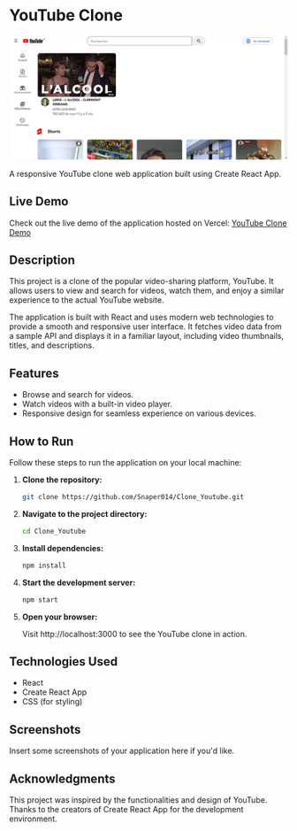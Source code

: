 # YouTube Clone

![YouTube Clone Home](/public/Clone-Home-Youtube.png)

A responsive YouTube clone web application built using Create React App.

## Live Demo

Check out the live demo of the application hosted on Vercel: [YouTube Clone Demo](https://your-vercel-link.com)

## Description

This project is a clone of the popular video-sharing platform, YouTube. It allows users to view and search for videos, watch them, and enjoy a similar experience to the actual YouTube website.

The application is built with React and uses modern web technologies to provide a smooth and responsive user interface. It fetches video data from a sample API and displays it in a familiar layout, including video thumbnails, titles, and descriptions.

## Features

- Browse and search for videos.
- Watch videos with a built-in video player.
- Responsive design for seamless experience on various devices.

## How to Run

Follow these steps to run the application on your local machine:

1. **Clone the repository:**
   ```bash
   git clone https://github.com/Snaper014/Clone_Youtube.git
2. **Navigate to the project directory:**
    ```bash
    cd Clone_Youtube
3. **Install dependencies:**
    ```bash
    npm install
4. **Start the development server:**
    ```bash
    npm start
5. **Open your browser:**

    Visit http://localhost:3000 to see the YouTube clone in action.

## Technologies Used
 - React
 - Create React App
 - CSS (for styling)
   
## Screenshots

Insert some screenshots of your application here if you'd like.

## Acknowledgments 

This project was inspired by the functionalities and design of YouTube.
Thanks to the creators of Create React App for the development environment.
